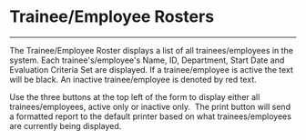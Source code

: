 # Trainee/Employee Rosters 
---

The Trainee/Employee Roster displays a list of all trainees/employees in the system.  Each trainee's/employee's Name, ID, Department, Start Date and Evaluation Criteria Set are displayed.  If a trainee/employee is active the text will be black. An inactive trainee/employee is denoted by 
red text.

Use the three buttons at the top left of the form to display either all trainees/employees, 
active only or inactive only.&nbsp; The print button will send a formatted 
report to the default printer based on what trainees/employees are currently 
being displayed.